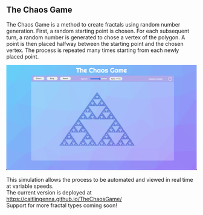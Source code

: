 ## The Chaos Game 
The Chaos Game is a method to create fractals using random number generation. 
First, a random starting point is chosen.
For each subsequent turn, a random number is generated to chose a vertex of the polygon.
A point is then placed halfway between the starting point and the chosen vertex.
The process is repeated many times starting from each newly placed point.

![demoImg](demoImage.png)

This simulation allows the process to be automated and viewed in real time at variable speeds. <br>
The current version is deployed at https://caitlingenna.github.io/TheChaosGame/ <br>
Support for more fractal types coming soon!
